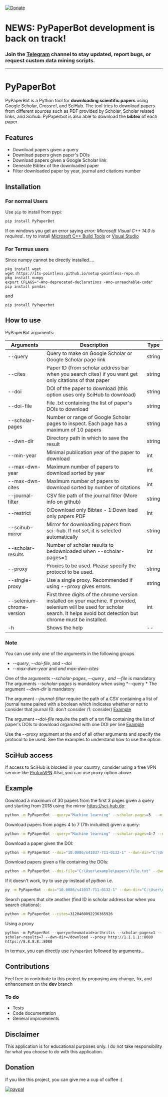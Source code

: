 [![Donate](https://img.shields.io/badge/Donate-PayPal-green.svg)](https://www.paypal.me/ferru97)

# NEWS: PyPaperBot development is back on track!
### Join the [Telegram](https://t.me/pypaperbotdatawizards) channel to stay updated, report bugs, or request custom data mining scripts.
---

# PyPaperBot

PyPaperBot is a Python tool for **downloading scientific papers** using Google Scholar, Crossref, and SciHub.
The tool tries to download papers from different sources such as PDF provided by Scholar, Scholar related links, and Scihub.
PyPaperbot is also able to download the **bibtex** of each paper.

## Features

- Download papers given a query
- Download papers given paper's DOIs
- Download papers given a Google Scholar link
- Generate Bibtex of the downloaded paper
- Filter downloaded paper by year, journal and citations number

## Installation

### For normal Users

Use `pip` to install from pypi:

```bash
pip install PyPaperBot
```

If on windows you get an error saying *error: Microsoft Visual C++ 14.0 is required..* try to install [Microsoft C++ Build Tools](https://visualstudio.microsoft.com/it/visual-cpp-build-tools/) or [Visual Studio](https://visualstudio.microsoft.com/it/downloads/)

### For Termux users

Since numpy cannot be directly installed....

```
pkg install wget
wget https://its-pointless.github.io/setup-pointless-repo.sh
pkg install numpy
export CFLAGS="-Wno-deprecated-declarations -Wno-unreachable-code"
pip install pandas
```

and

```
pip install PyPaperbot
```

## How to use

PyPaperBot arguments:

| Arguments                   | Description                                                                              | Type   |
|-----------------------------| ---------------------------------------------------------------------------------------- |--------|
| \-\-query                   | Query to make on Google Scholar or Google Scholar page link                              | string |
| \-\-cites                   | Paper ID (from scholar address bar when you search cites) if you want get only citations of that paper | string                              | string |
| \-\-doi                     | DOI of the paper to download (this option uses only SciHub to download)                  | string |
| \-\-doi-file                | File .txt containing the list of paper's DOIs to download                                | string |
| \-\-scholar-pages           | Number or range of Google Scholar pages to inspect. Each page has a maximum of 10 papers | string |
| \-\-dwn-dir                 | Directory path in which to save the result                                               | string |
| \-\-min-year                | Minimal publication year of the paper to download                                        | int    |
| \-\-max-dwn-year            | Maximum number of papers to download sorted by year                                      | int    |
| \-\-max-dwn-cites           | Maximum number of papers to download sorted by number of citations                       | int    |
| \-\-journal-filter          | CSV file path of the journal filter (More info on github)                                | string |
| \-\-restrict                | 0:Download only Bibtex - 1:Down load only papers PDF                                     | int    |
| \-\-scihub-mirror           | Mirror for downloading papers from sci-hub. If not set, it is selected automatically     | string |
| \-\-scholar-results         | Number of scholar results to bedownloaded when \-\-scholar-pages=1                       | int    |
| \-\-proxy                   | Proxies to be used. Please specify the protocol to be used.                              | string |
| \-\-single-proxy            | Use a single proxy. Recommended if using --proxy gives errors.                           | string |
| \-\-selenium-chrome-version | First three digits of the chrome version installed on your machine. If provided, selenium will be used for scholar search. It helps avoid bot detection but chrome must be installed.                           | int    |
| \-h                         | Shows the help                                                                           | --     |

### Note

You can use only one of the arguments in the following groups

- *\-\-query*, *\-\-doi-file*, and *\-\-doi* 
- *\-\-max-dwn-year* and *and max-dwn-cites*

One of the arguments *\-\-scholar-pages*, *\-\-query *, and* \-\-file* is mandatory
The arguments *\-\-scholar-pages* is mandatory when using *\-\-query *
The argument *\-\-dwn-dir* is mandatory

The argument *\-\-journal-filter*  require the path of a CSV containing a list of journal name paired with a boolean which indicates whether or not to consider that journal (0: don't consider /1: consider) [Example](https://github.com/ferru97/PyPaperBot/blob/master/file_examples/jurnals.csv)

The argument *\-\-doi-file*  require the path of a txt file containing the list of paper's DOIs to download organized with one DOI per line [Example](https://github.com/ferru97/PyPaperBot/blob/master/file_examples/papers.txt)

Use the --proxy argument at the end of all other arguments and specify the protocol to be used. See the examples to understand how to use the option.

## SciHub access

If access to SciHub is blocked in your country, consider using a free VPN service like [ProtonVPN](https://protonvpn.com/) 
Also, you can use proxy option above.

## Example

Download a maximum of 30 papers from the first 3 pages given a query and starting from 2018 using the mirror https://sci-hub.do:

```bash
python -m PyPaperBot --query="Machine learning" --scholar-pages=3  --min-year=2018 --dwn-dir="C:\User\example\papers" --scihub-mirror="https://sci-hub.do"
```

Download papers from pages 4 to 7 (7th included) given a query:

```bash
python -m PyPaperBot --query="Machine learning" --scholar-pages=4-7 --dwn-dir="C:\User\example\papers"
```

Download a paper given the DOI:

```bash
python -m PyPaperBot --doi="10.0086/s41037-711-0132-1" --dwn-dir="C:\User\example\papers"`
```

Download papers given a file containing the DOIs:

```bash
python -m PyPaperBot --doi-file="C:\User\example\papers\file.txt" --dwn-dir="C:\User\example\papers"`
```

If it doesn't work, try to use *py* instead of *python* i.e.

```bash
py -m PyPaperBot --doi="10.0086/s41037-711-0132-1" --dwn-dir="C:\User\example\papers"`
```

Search papers that cite another (find ID in scholar address bar when you search citations):

```bash
python -m PyPaperBot --cites=3120460092236365926
```

Using a proxy

```
python -m PyPaperBot --query=rheumatoid+arthritis --scholar-pages=1 --scholar-results=7 --dwn-dir=/download --proxy http://1.1.1.1::8080 https://8.8.8.8::8080
```

In termux, you can directly use ```PyPaperBot``` followed by arguments...

## Contributions

Feel free to contribute to this project by proposing any change, fix, and enhancement on the **dev** branch

### To do

- Tests
- Code documentation
- General improvements

## Disclaimer

This application is for educational purposes only. I do not take responsibility for what you choose to do with this application.

## Donation

If you like this project, you can give me a cup of coffee :) 

[![paypal](https://www.paypalobjects.com/en_US/i/btn/btn_donateCC_LG.gif)](https://www.paypal.me/ferru97)
